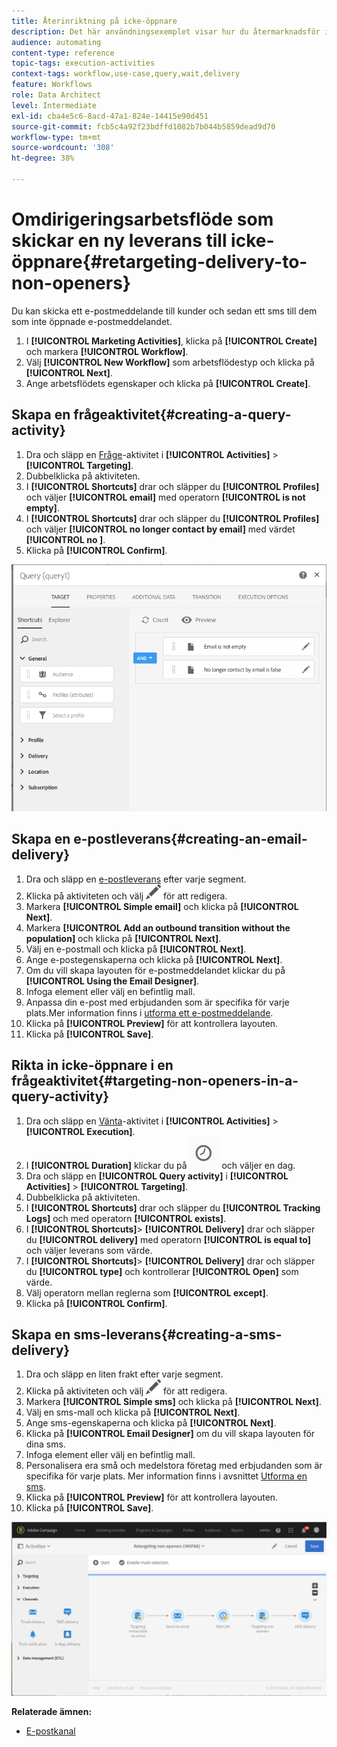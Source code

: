 ```yaml
---
title: Återinriktning på icke-öppnare
description: Det här användningsexemplet visar hur du återmarknadsför icke-öppnare.
audience: automating
content-type: reference
topic-tags: execution-activities
context-tags: workflow,use-case,query,wait,delivery
feature: Workflows
role: Data Architect
level: Intermediate
exl-id: cba4e5c6-8acd-47a1-824e-14415e90d451
source-git-commit: fcb5c4a92f23bdffd1082b7b044b5859dead9d70
workflow-type: tm+mt
source-wordcount: '308'
ht-degree: 38%

---
```


# Omdirigeringsarbetsflöde som skickar en ny leverans till icke-öppnare{#retargeting-delivery-to-non-openers}

Du kan skicka ett e-postmeddelande till kunder och sedan ett sms till dem som inte öppnade e-postmeddelandet.

1. I **[!UICONTROL Marketing Activities]**, klicka på **[!UICONTROL Create]** och markera **[!UICONTROL Workflow]**.
1. Välj **[!UICONTROL New Workflow]** som arbetsflödestyp och klicka på **[!UICONTROL Next]**.
1. Ange arbetsflödets egenskaper och klicka på **[!UICONTROL Create]**.

## Skapa en frågeaktivitet{#creating-a-query-activity}

1. Dra och släpp en [Fråge](../../automating/using/query.md)-aktivitet i **[!UICONTROL Activities]** > **[!UICONTROL Targeting]**.
1. Dubbelklicka på aktiviteten.
1. I **[!UICONTROL Shortcuts]** drar och släpper du **[!UICONTROL Profiles]** och väljer **[!UICONTROL email]** med operatorn **[!UICONTROL is not empty]**.
1. I **[!UICONTROL Shortcuts]** drar och släpper du **[!UICONTROL Profiles]** och väljer **[!UICONTROL no longer contact by email]** med värdet **[!UICONTROL no ]**.
1. Klicka på **[!UICONTROL Confirm]**.

![](assets/wf-complement-query.png)

## Skapa en e-postleverans{#creating-an-email-delivery}

1. Dra och släpp en [e-postleverans](../../automating/using/email-delivery.md) efter varje segment.
1. Klicka på aktiviteten och välj ![](assets/edit_darkgrey-24px.png) för att redigera.
1. Markera **[!UICONTROL Simple email]** och klicka på **[!UICONTROL Next]**.
1. Markera **[!UICONTROL Add an outbound transition without the population]** och klicka på **[!UICONTROL Next]**.
1. Välj en e-postmall och klicka på **[!UICONTROL Next]**.
1. Ange e-postegenskaperna och klicka på **[!UICONTROL Next]**.
1. Om du vill skapa layouten för e-postmeddelandet klickar du på **[!UICONTROL Using the Email Designer]**.
1. Infoga element eller välj en befintlig mall.
1. Anpassa din e-post med erbjudanden som är specifika för varje plats.Mer information finns i [utforma ett e-postmeddelande](../../designing/using/designing-from-scratch.md#designing-an-email-content-from-scratch).
1. Klicka på **[!UICONTROL Preview]** för att kontrollera layouten.
1. Klicka på **[!UICONTROL Save]**.

## Rikta in icke-öppnare i en frågeaktivitet{#targeting-non-openers-in-a-query-activity}

1. Dra och släpp en [Vänta](../../automating/using/wait.md)-aktivitet i **[!UICONTROL Activities]** > **[!UICONTROL Execution]**.
1. I **[!UICONTROL Duration]** klickar du på ![](assets/duration-icon.png) och väljer en dag.
1. Dra och släpp en **[!UICONTROL Query activity]** i **[!UICONTROL Activities]** > **[!UICONTROL Targeting]**.
1. Dubbelklicka på aktiviteten.
1. I **[!UICONTROL Shortcuts]** drar och släpper du **[!UICONTROL Tracking Logs]** och med operatorn **[!UICONTROL exists]**.
1. I **[!UICONTROL Shortcuts]**> **[!UICONTROL Delivery]** drar och släpper du **[!UICONTROL delivery]** med operatorn **[!UICONTROL is equal to]** och väljer leverans som värde.
1. I **[!UICONTROL Shortcuts]**> **[!UICONTROL Delivery]** drar och släpper du **[!UICONTROL type]** och kontrollerar **[!UICONTROL Open]** som värde.
1. Välj operatorn mellan reglerna som **[!UICONTROL except]**.
1. Klicka på **[!UICONTROL Confirm]**.

## Skapa en sms-leverans{#creating-a-sms-delivery}

1. Dra och släpp en liten frakt efter varje segment.
1. Klicka på aktiviteten och välj ![](assets/edit_darkgrey-24px.png) för att redigera.
1. Markera **[!UICONTROL Simple sms]** och klicka på **[!UICONTROL Next]**.
1. Välj en sms-mall och klicka på **[!UICONTROL Next]**.
1. Ange sms-egenskaperna och klicka på **[!UICONTROL Next]**.
1. Klicka på **[!UICONTROL Email Designer]** om du vill skapa layouten för dina sms.
1. Infoga element eller välj en befintlig mall.
1. Personalisera era små och medelstora företag med erbjudanden som är specifika för varje plats.
Mer information finns i avsnittet [Utforma en sms](../../channels/using/creating-an-sms-message.md).
1. Klicka på **[!UICONTROL Preview]** för att kontrollera layouten.
1. Klicka på **[!UICONTROL Save]**.

![](assets/wf-retargeting-non-openers.png)

**Relaterade ämnen:**

* [E-postkanal](../../channels/using/creating-an-email.md)
